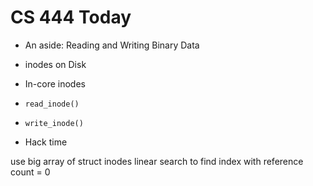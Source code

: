 # CS 444 Today

* An aside: Reading and Writing Binary Data
* inodes on Disk
* In-core inodes
* `read_inode()`
* `write_inode()`

* Hack time

use big array of struct inodes
linear search to find index with reference count = 0
